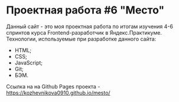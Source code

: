 # Проектная работа #6 "Место"
Данный сайт - это моя проектная работа по итогам изучения 4-6 спринтов курса Frontend-разработчик в Яндекс.Практикуме.
Технологии, используемые при разработке данного сайта:
* HTML;
* CSS;
* JavaScript;
* Git;
* БЭМ.

Ссылка на на Github Pages проекта - https://kozhevnikova0910.github.io/mesto/
